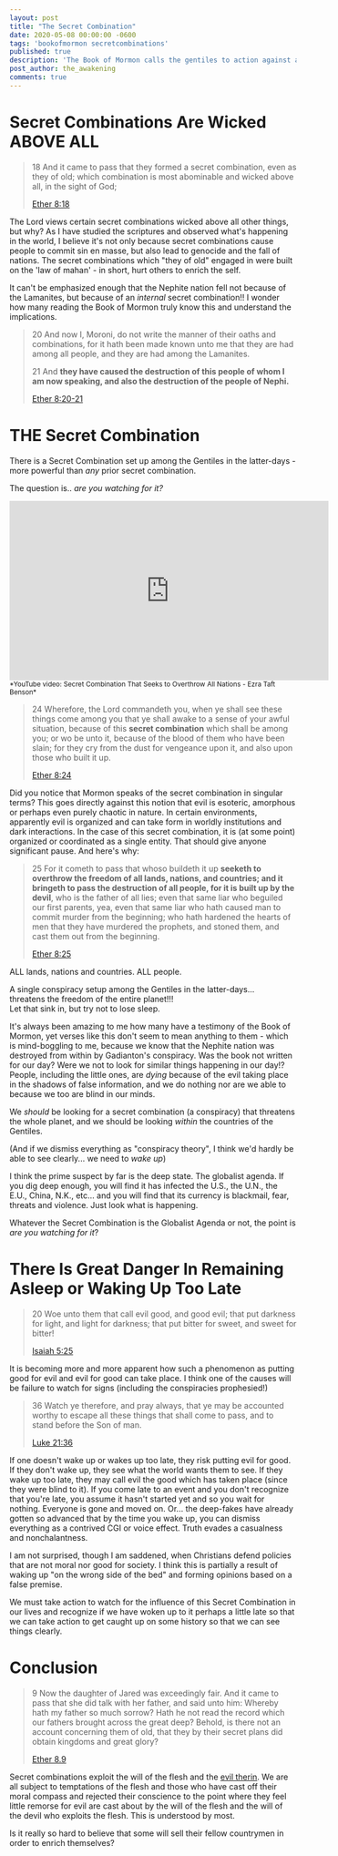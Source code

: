 ```yaml
---
layout: post
title: "The Secret Combination"
date: 2020-05-08 00:00:00 -0600
tags: 'bookofmormon secretcombinations'
published: true
description: 'The Book of Mormon calls the gentiles to action against a latter-day, worldwide conspiracy.'
post_author: the_awakening
comments: true
---
```


# Secret Combinations Are Wicked **ABOVE ALL**

> 18 And it came to pass that they formed a secret combination, even as they of old; which combination is most abominable and wicked above all, in the sight of God;
> 
> [Ether 8:18](https://www.churchofjesuschrist.org/study/scriptures/bofm/ether/8.18?lang=eng#17)

The Lord views certain secret combinations wicked above all other things, but why?
As I have studied the scriptures and observed what's happening in the world, I believe it's not only because secret combinations cause people to commit sin en masse, but also lead to genocide and the fall of nations. The secret combinations which "they of old" engaged in were built on the 'law of mahan' - in short, hurt others to enrich the self.

It can't be emphasized enough that the Nephite nation fell not because of the Lamanites, but because of an *internal* secret combination!! I wonder how many reading the Book of Mormon truly know this and understand the implications.

> 20 And now I, Moroni, do not write the manner of their oaths and combinations, for it hath been made known unto me that they are had among all people, and they are had among the Lamanites.
> 
> 21 And **they have caused the destruction of this people of whom I am now speaking, and also the destruction of the people of Nephi.**
> 
> [Ether 8:20-21](https://www.churchofjesuschrist.org/study/scriptures/bofm/ether/8.20-21?lang=eng#20)

# THE Secret Combination

There is a Secret Combination set up among the Gentiles in the latter-days - more powerful than *any* prior secret combination.

The question is.. *are you watching for it?*

<iframe width="560" height="315" src="https://www.youtube.com/embed/JLlGknSfxjI" frameborder="0" allow="accelerometer; autoplay; encrypted-media; gyroscope; picture-in-picture" allowfullscreen></iframe>
<sub>*YouTube video: Secret Combination That Seeks to Overthrow All Nations - Ezra Taft Benson*</sub>

> 24 Wherefore, the Lord commandeth you, when ye shall see these things come among you that ye shall awake to a sense of your awful situation, because of this **secret combination** which shall be among you; or wo be unto it, because of the blood of them who have been slain; for they cry from the dust for vengeance upon it, and also upon those who built it up.
> 
> [Ether 8:24](https://www.churchofjesuschrist.org/study/scriptures/bofm/ether/8.24?lang=eng#23)

Did you notice that Mormon speaks of the secret combination in singular terms? This goes directly against this notion that evil is esoteric, amorphous or perhaps even purely chaotic in nature. In certain environments, apparently evil is organized and can take form in worldly institutions and dark interactions. In the case of this secret combination, it is (at some point) organized or coordinated as a single entity. That should give anyone significant pause. And here's why:

> 25 For it cometh to pass that whoso buildeth it up **seeketh to overthrow the freedom of all lands, nations, and countries; and it bringeth to pass the destruction of all people, for it is built up by the devil**, who is the father of all lies; even that same liar who beguiled our first parents, yea, even that same liar who hath caused man to commit murder from the beginning; who hath hardened the hearts of men that they have murdered the prophets, and stoned them, and cast them out from the beginning.
> 
> [Ether 8:25](https://www.churchofjesuschrist.org/study/scriptures/bofm/ether/8.25?lang=eng#24)

ALL lands, nations and countries. ALL people.

<div class='b cb5'>
	A single conspiracy setup among the Gentiles in the latter-days...<br>threatens the freedom of the entire planet!!!<br>Let that sink in, but try not to lose sleep.
</div>

It's always been amazing to me how many have a testimony of the Book of Mormon, yet verses like this don't seem to mean anything to them - which is mind-boggling to me, because we know that the Nephite nation was destroyed from within by Gadianton's conspiracy. Was the book not written for our day? Were we not to look for similar things happening in our day!? People, including the little ones, are *dying* because of the evil taking place in the shadows of false information, and we do nothing nor are we able to because we too are blind in our minds.

We *should* be looking for a secret combination (a conspiracy) that threatens the whole planet, and we should be looking *within* the countries of the Gentiles.

(And if we dismiss everything as "conspiracy theory", I think we'd hardly be able to see clearly... we need to *wake up*)

I think the prime suspect by far is the deep state. The globalist agenda. If you dig deep enough, you will find it has infected the U.S., the U.N., the E.U., China, N.K., etc... and you will find that its currency is blackmail, fear, threats and violence. Just look what is happening.

Whatever the Secret Combination is the Globalist Agenda or not, the point is *are you watching for it*?

# There Is Great Danger In Remaining Asleep or Waking Up Too Late

> 20 Woe unto them that call evil good, and good evil; that put darkness for light, and light for darkness; that put bitter for sweet, and sweet for bitter!
> 
> [Isaiah 5:25](https://www.churchofjesuschrist.org/study/scriptures/ot/isa/5.25?lang=eng#24)

It is becoming more and more apparent how such a phenomenon as putting good for evil and evil for good can take place. I think one of the causes will be failure to watch for signs (including the conspiracies prophesied!)

> 36 Watch ye therefore, and pray always, that ye may be accounted worthy to escape all these things that shall come to pass, and to stand before the Son of man.
> 
> [Luke 21:36](https://www.churchofjesuschrist.org/study/scriptures/nt/luke/21.36?lang=eng#p36#36)

If one doesn't wake up or wakes up too late, they risk putting evil for good. If they don't wake up, they see what the world wants them to see. If they wake up too late, they may call evil the good which has taken place (since they were blind to it). If you come late to an event and you don't recognize that you're late, you assume it hasn't started yet and so you wait for nothing. Everyone is gone and moved on. Or... the deep-fakes have already gotten so advanced that by the time you wake up, you can dismiss everything as a contrived CGI or voice effect. Truth evades a casualness and nonchalantness.

I am not surprised, though I am saddened, when Christians defend policies that are not moral nor good for society. I think this is partially a result of waking up "on the wrong side of the bed" and forming opinions based on a false premise.

We must take action to watch for the influence of this Secret Combination in our lives and recognize if we have woken up to it perhaps a little late so that we can take action to get caught up on some history so that we can see things clearly.

# Conclusion

> 9 Now the daughter of Jared was exceedingly fair. And it came to pass that she did talk with her father, and said unto him: Whereby hath my father so much sorrow? Hath he not read the record which our fathers brought across the great deep? Behold, is there not an account concerning them of old, that they by their secret plans did obtain kingdoms and great glory?
> 
> [Ether 8.9](https://www.churchofjesuschrist.org/study/scriptures/bofm/ether/8.9?lang=eng#8)

Secret combinations exploit the will of the flesh and the [evil therin](https://www.churchofjesuschrist.org/study/scriptures/bofm/2-ne/2.29?lang=eng#28). We are all subject to temptations of the flesh and those who have cast off their moral compass and rejected their conscience to the point where they feel little remorse for evil are cast about by the will of the flesh and the will of the devil who exploits the flesh. This is understood by most.

Is it really so hard to believe that some will sell their fellow countrymen in order to enrich themselves?